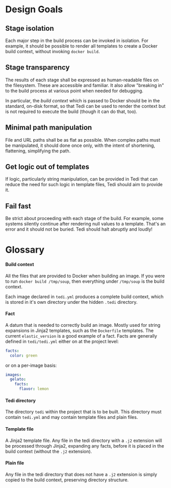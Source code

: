 Design Goals
============

Stage isolation
---------------
Each major step in the build process can be invoked in isolation. For example,
it should be possible to render all templates to create a Docker build context,
without invoking `docker build`.

Stage transparency
------------------
The results of each stage shall be expressed as human-readable files on the
filesystem. These are accessible and familiar. It also allow "breaking in"
to the build process at various point when needed for debugging.

In particular, the _build context_ which is passed to Docker should be in
the standard, on-disk format, so that Tedi can be used to render the context
but is not required to execute the build (though it can do that, too).

Minimal path manipulation
-------------------------
File and URL paths shall be as flat as possible. When complex paths must be
manipulated, it should done once only, with the intent of shortening,
flattening, simplifying the path.

Get logic out of templates
--------------------------
If logic, particularly string manipulation, can be provided in Tedi that can
reduce the need for such logic in template files, Tedi should aim to provide it.

Fail fast
---------
Be strict about proceeding with each stage of the build. For example, some
systems silently continue after rendering null values to a template. That's
an error and it should not be buried. Tedi should halt abruptly and loudly!

Glossary
========

#### Build context
All the files that are provided to Docker when building an image. If you were
to run `docker build /tmp/soup`, then everything under `/tmp/soup` is the build
context.

Each image declared in `tedi.yml` produces a complete build context, which is
stored in it's own directory under the hidden `.tedi` directory.

#### Fact
A datum that is needed to correctly build an image. Mostly used for
string expansions in Jinja2 templates, such as the `Dockerfile` templates. The
current `elastic_version` is a good example of a fact. Facts are generally
defined in `tedi/tedi.yml` either on at the project level:

``` yaml
facts:
  color: green
```

or on a per-image basis:

``` yaml
images:
  gelato:
    facts:
      flavor: lemon
```

#### Tedi directory
The directory `tedi` within the project that is to be built. This directory
must contain `tedi.yml` and may contain template files and plain files.

#### Template file
A Jinja2 template file. Any file in the tedi directory with a `.j2` extension
will be processed through Jinja2, expanding any facts, before it is placed in
the build context (without the `.j2` extension).

#### Plain file
Any file in the tedi directory that does not have a `.j2` extension is simply
copied to the build context, preserving directory structure.
